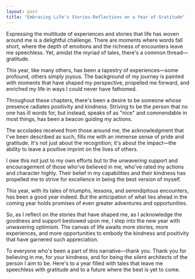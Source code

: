```yaml
---
layout: post
title: "Embracing Life's Stories-Reflections on a Year of Gratitude"
---
```


Expressing the multitude of experiences and stories that life has woven around me is a delightful challenge. There are moments where words fall short, where the depth of emotions and the richness of encounters leave me speechless. Yet, amidst the myriad of tales, there's a common thread—gratitude.

This year, like many others, has been a tapestry of experiences—some profound, others simply joyous. The background of my journey is painted with moments that have shaped my perspective, propelled me forward, and enriched my life in ways I could never have fathomed.

Throughout these chapters, there's been a desire to be someone whose presence radiates positivity and kindness. Striving to be the person that no one has ill words for, but instead, speaks of as "nice" and commendable in most things, has been a beacon guiding my actions.

The accolades received from those around me, the acknowledgment that I've been described as such, fills me with an immense sense of pride and gratitude. It's not just about the recognition; it's about the impact—the ability to leave a positive imprint on the lives of others.

I owe this not just to my own efforts but to the unwavering support and encouragement of those who've believed in me, who've rated my actions and character highly. Their belief in my capabilities and their kindness has propelled me to strive for excellence in being the best version of myself.

This year, with its tales of triumphs, lessons, and serendipitous encounters, has been a good year indeed. But the anticipation of what lies ahead in the coming year holds promises of even greater adventures and opportunities.

So, as I reflect on the stories that have shaped me, as I acknowledge the goodness and support bestowed upon me, I step into the new year with unwavering optimism. The canvas of life awaits more stories, more experiences, and more opportunities to embody the kindness and positivity that have garnered such appreciation.

To everyone who's been a part of this narrative—thank you. Thank you for believing in me, for your kindness, and for being the silent architects of the person I aim to be. Here's to a year filled with tales that leave me speechless with gratitude and to a future where the best is yet to come.